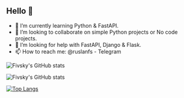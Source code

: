 ## Hello 👋

- 🌱 I’m currently learning Python & FastAPI.
- 👯 I’m looking to collaborate on simple Python projects or No code projects.
- 🤔 I’m looking for help with FastAPI, Django & Flask.
- 📫 How to reach me: @ruslanfs - Telegram

![Fivsky's GitHub stats](https://github-readme-stats.vercel.app/api?username=fivsky&theme=onedark&show_icons=true)

![Fivsky's GitHub stats](https://github-readme-stats.vercel.app/api?username=fivsky&theme=onedark&show_icons=true&local=se)

[![Top Langs](https://github-readme-stats.vercel.app/api/top-langs/?username=fivsky)](https://github.com/fivsky/github-readme-stats)
